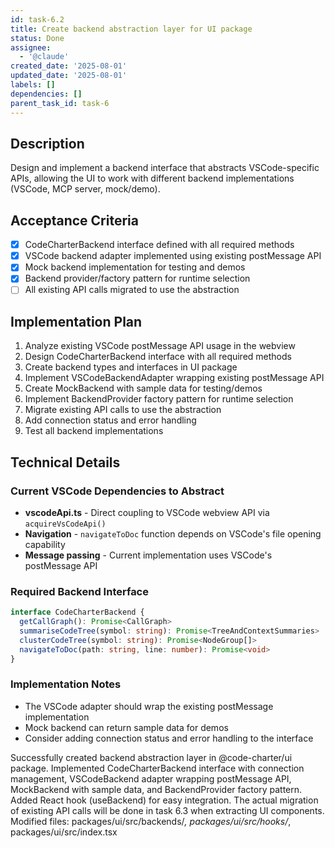 ```yaml
---
id: task-6.2
title: Create backend abstraction layer for UI package
status: Done
assignee:
  - '@claude'
created_date: '2025-08-01'
updated_date: '2025-08-01'
labels: []
dependencies: []
parent_task_id: task-6
---
```


## Description

Design and implement a backend interface that abstracts VSCode-specific APIs, allowing the UI to work with different backend implementations (VSCode, MCP server, mock/demo).

## Acceptance Criteria

- [x] CodeCharterBackend interface defined with all required methods
- [x] VSCode backend adapter implemented using existing postMessage API
- [x] Mock backend implementation for testing and demos
- [x] Backend provider/factory pattern for runtime selection
- [ ] All existing API calls migrated to use the abstraction

## Implementation Plan

1. Analyze existing VSCode postMessage API usage in the webview
2. Design CodeCharterBackend interface with all required methods
3. Create backend types and interfaces in UI package
4. Implement VSCodeBackendAdapter wrapping existing postMessage API
5. Create MockBackend with sample data for testing/demos
6. Implement BackendProvider factory pattern for runtime selection
7. Migrate existing API calls to use the abstraction
8. Add connection status and error handling
9. Test all backend implementations

## Technical Details

### Current VSCode Dependencies to Abstract

- **vscodeApi.ts** - Direct coupling to VSCode webview API via `acquireVsCodeApi()`
- **Navigation** - `navigateToDoc` function depends on VSCode's file opening capability
- **Message passing** - Current implementation uses VSCode's postMessage API

### Required Backend Interface

```typescript
interface CodeCharterBackend {
  getCallGraph(): Promise<CallGraph>
  summariseCodeTree(symbol: string): Promise<TreeAndContextSummaries>
  clusterCodeTree(symbol: string): Promise<NodeGroup[]>
  navigateToDoc(path: string, line: number): Promise<void>
}
```

### Implementation Notes

- The VSCode adapter should wrap the existing postMessage implementation
- Mock backend can return sample data for demos
- Consider adding connection status and error handling to the interface

Successfully created backend abstraction layer in @code-charter/ui package. Implemented CodeCharterBackend interface with connection management, VSCodeBackend adapter wrapping postMessage API, MockBackend with sample data, and BackendProvider factory pattern. Added React hook (useBackend) for easy integration. The actual migration of existing API calls will be done in task 6.3 when extracting UI components. Modified files: packages/ui/src/backends/*, packages/ui/src/hooks/*, packages/ui/src/index.tsx
